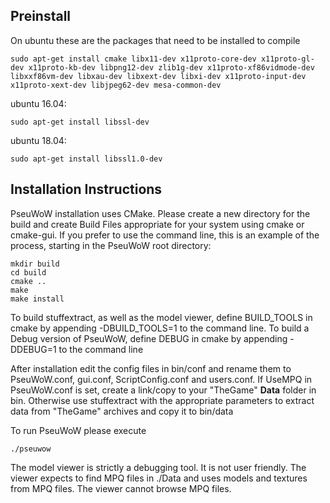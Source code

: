## Preinstall

On ubuntu these are the packages that need to be installed to compile

	sudo apt-get install cmake libx11-dev x11proto-core-dev x11proto-gl-dev x11proto-kb-dev libpng12-dev zlib1g-dev x11proto-xf86vidmode-dev libxxf86vm-dev libxau-dev libxext-dev libxi-dev x11proto-input-dev x11proto-xext-dev libjpeg62-dev mesa-common-dev

ubuntu 16.04:

	sudo apt-get install libssl-dev

ubuntu 18.04:

	sudo apt-get install libssl1.0-dev

## Installation Instructions

PseuWoW installation uses CMake. Please create a new directory for the build and create Build Files appropriate for your system using cmake or cmake-gui. If you prefer to use the command line, this is an example of the process, starting in the PseuWoW root directory:

    mkdir build
    cd build
    cmake ..
    make
    make install

To build stuffextract, as well as the model viewer, define BUILD_TOOLS in cmake by appending -DBUILD_TOOLS=1 to the command line.
To build a Debug version of PseuWoW, define DEBUG in cmake by appending -DDEBUG=1 to the command line

After installation edit the config files in bin/conf and rename them to PseuWoW.conf, gui.conf, ScriptConfig.conf and users.conf.
If UseMPQ in PseuWoW.conf is set, create a link/copy to your "TheGame" **Data** folder in bin. Otherwise use stuffextract with the appropriate parameters to extract data from "TheGame" archives and copy it to bin/data

To run PseuWoW please execute

    ./pseuwow

The model viewer is strictly a debugging tool. It is not user friendly. The viewer expects to find MPQ files in ./Data and uses models and textures from MPQ files. The viewer cannot browse MPQ files.